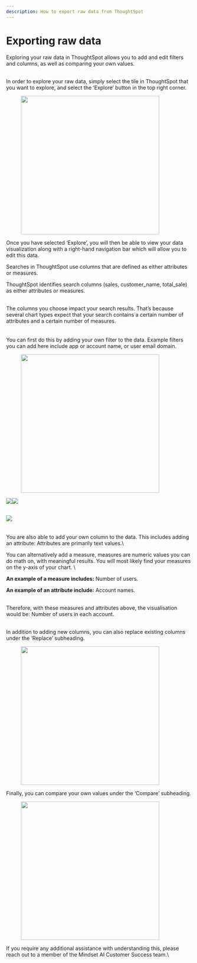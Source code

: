 ```yaml
---
description: How to export raw data from ThoughtSpot
---
```


# Exporting raw data

Exploring your raw data in ThoughtSpot allows you to add and edit filters and columns, as well as comparing your own values.

\
In order to explore your raw data, simply select the tile in ThoughtSpot that you want to explore, and select the ‘Explore’ button in the top right corner.

<figure><img src="https://lh7-us.googleusercontent.com/gSkMyGo-ccKESPr1X_FeZG05XbOP5pke2bmjoIVGclksLXudvGeVTmROKYJnfaYGxzTEGxhRcwenhtQTVZKY44c4kZn3bg_XdsrlMS7JLu_M0mlgooG9pIFZ-mcF3lU51BdkjOuH6WW7I7YbxTNNuFA" alt="" width="375"><figcaption></figcaption></figure>

Once you have selected ‘Explore’, you will then be able to view your data visualization along with a right-hand navigation bar which will allow you to edit this data.&#x20;

Searches in ThoughtSpot use columns that are defined as either attributes or measures.

ThoughtSpot identifies search columns (sales, customer\_name, total\_sale) as either attributes or measures.&#x20;

\
The columns you choose impact your search results. That’s because several chart types expect that your search contains a certain number of attributes and a certain number of measures.\
\
\
You can first do this by adding your own filter to the data. Example filters you can add here include app or account name, or user email domain.

<figure><img src="https://lh7-us.googleusercontent.com/2BWeXM6iNcYfGmw_NnLCnIjhz7XJudEF1X-Eo2t1YByLehxFdHgVl4WwBJVDHXnIIBT74y6V5Ul1EF8ZzPUucgjoAEemAPD_E4v7_Oha-xR9NIYUsred1jAiojvtPsMlJA_WnzREHgTyNg-z6h3buwg" alt="" width="375"><figcaption></figcaption></figure>

![](https://lh7-us.googleusercontent.com/mgUQpPlcGMck0lPGo0Fuw4\_Zr6kUPVAuPPf7kKaA9ZTGyRteJhpkPShZZM-QErZLpt8JGIYGwaa\_AuwF5ZhchRxA2GyrECBuiPGHmMr578Yzqd5jvqr8PDri4mB-eSAIvEyHlV62SOey4snLIc0WirY)![](https://lh7-us.googleusercontent.com/vxM2Nz92u5pBFHDoGtqk5PV3Z4VNpFdzSebxLluhukYOazNrXkEZ7WXeeQpgAKUCLD0727cp8P68Iou4PrheSTmk6HUUSJ4VlKpE\_qj16CHqOMs6rEuL-OLqnKAbzBgRZ9Nv488rtfcsi1DGyk3KOL0)

\
![](https://lh7-us.googleusercontent.com/iLfqtZCUIRw0LQN7zI4-RbMP8\_Y-\_35HvXyNN5iyY72hVcvTNnzn2b1VeHKGNcUIhhFY1qqnQdzNGkgNCNo-6OkhpWoA-rVNM4jE3IU5fS2e0JiZI0Rll\_8OwmfOHFlk5qw7eooU8rLq30JEtiKwcGw)\
\
\
You are also able to add your own column to the data. This includes adding an attribute: Attributes are primarily text values.\


You can alternatively add a measure, measures are numeric values you can do math on, with meaningful results. You will most likely find your measures on the y-axis of your chart. \


**An example of a measure includes:** Number of users.&#x20;

**An example of an attribute include:** Account names.&#x20;

\
Therefore, with these measures and attributes above, the visualisation would be: Number of users in each account.

\
In addition to adding new columns, you can also replace existing columns under the ‘Replace’ subheading.&#x20;

<figure><img src="https://lh7-us.googleusercontent.com/H2uByWqApkMes4k63vrr9HeDPViQBkqAX2u0IUPLRcOF5jPRsqtpog0c2otMT7e4Vh1i-XZCl0n894RMNks6u8CHtb_PSQ25AwTFL3Yq-oIo1n1Me0Q1mCZp6Ich03M-UZnSLcz9OC5qDUADuH80OH0" alt="" width="375"><figcaption></figcaption></figure>

Finally, you can compare your own values under the ‘Compare’ subheading.

<figure><img src="https://lh7-us.googleusercontent.com/kaJ0-BU2E5VWu6A0zey7dkbK0pMG_N-SV1tg3rK5NZKMNvTOje8FsLaVcwvcAVSeYgQHJrLzhNmpqjMojd4oz9UXQay3IGwSKMGJZmMQ2BAo8gMmJW9mT4N3ZvL4gYH18-hKfVnZNAxlsdvSpk7G_lU" alt="" width="375"><figcaption></figcaption></figure>

If you require any additional assistance with understanding this, please reach out to a member of the Mindset AI Customer Success team.\
